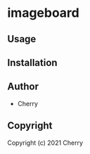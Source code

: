# imageboard



## Usage

## Installation

## Author

* Cherry

## Copyright

Copyright (c) 2021 Cherry

